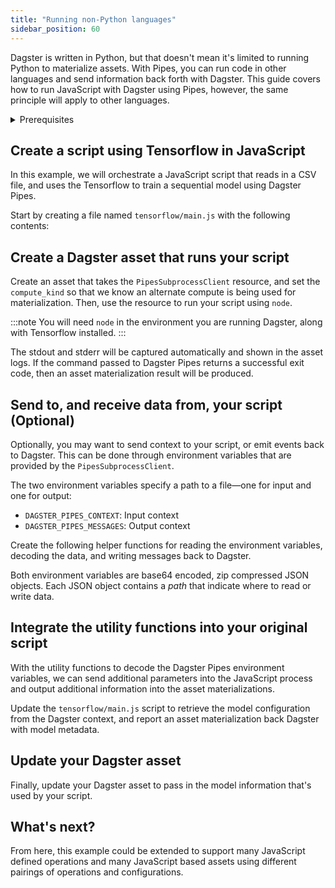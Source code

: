 ```yaml
---
title: "Running non-Python languages"
sidebar_position: 60
---
```


Dagster is written in Python, but that doesn't mean it's limited to running Python to materialize assets. With Pipes, you can run code in other languages and send information back forth with Dagster. This guide covers how to run JavaScript with Dagster using Pipes, however, the same principle will apply to other languages.

<details>
<summary>Prerequisites</summary>

- Familiarity with [Assets](/concepts/assets)
- A basic understanding of JavaScript and Node.js
</details>

## Create a script using Tensorflow in JavaScript

In this example, we will orchestrate a JavaScript script that reads in a CSV file, and uses the Tensorflow  to train a sequential model using Dagster Pipes.

Start by creating a file named `tensorflow/main.js` with the following contents:

<CodeExample filePath="guides/non-python/pipes-contrived-javascript.js" language="javascript" title="tensorflow/main.js" />

## Create a Dagster asset that runs your script

Create an asset that takes the `PipesSubprocessClient` resource, and set the `compute_kind` so that we know an alternate compute is being used for materialization. Then, use the resource to run your script using `node`.

:::note
You will need `node` in the environment you are running Dagster, along with Tensorflow installed.
:::

<CodeExample filePath="guides/non-python/pipes-asset.py" language="python" title="Asset using Dagster Pipes." />

The stdout and stderr will be captured automatically and shown in the asset logs. If the command passed to Dagster Pipes returns a successful exit code, then an asset materialization result will be produced.

## Send to, and receive data from, your script (Optional)

Optionally, you may want to send context to your script, or emit events back to Dagster. This can be done through environment variables that are provided by the `PipesSubprocessClient`.

The two environment variables specify a path to a file&mdash;one for input and one for output:

- `DAGSTER_PIPES_CONTEXT`: Input context
- `DAGSTER_PIPES_MESSAGES`: Output context

Create the following helper functions for reading the environment variables, decoding the data, and writing messages back to Dagster.

<CodeExample filePath="guides/non-python/pipes-javascript-utility.js" language="javascript" title="Utility functions to interface with Dagster Pipes." />

Both environment variables are base64 encoded, zip compressed JSON objects. Each JSON object contains a _path_ that indicate where to read or write data.

## Integrate the utility functions into your original script

With the utility functions to decode the Dagster Pipes environment variables, we can send additional parameters into the JavaScript process and output additional information into the asset materializations.

Update the `tensorflow/main.js` script to retrieve the model configuration from the Dagster context, and report an asset materialization back Dagster with model metadata.

<CodeExample filePath="guides/non-python/pipes-full-featured-javascript.js" language="javascript" title="Adding a new JavaScript entrypoint for Dagster Pipes." />

## Update your Dagster asset

Finally, update your Dagster asset to pass in the model information that's used by your script.

<CodeExample filePath="guides/non-python/pipes-asset-with-context.py" language="python" title="Asset using Dagster Pipes." />

## What's next?

From here, this example could be extended to support many JavaScript defined operations and many JavaScript based assets using different pairings of operations and configurations.
